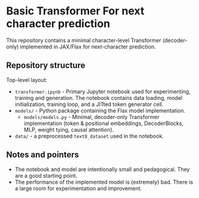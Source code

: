# Basic Transformer For next character prediction

This repository contains a minimal character-level Transformer (decoder-only) implemented in JAX/Flax for next-character prediction. 

Repository structure
--------------------

Top-level layout:

- `transformer.ipynb` - Primary Jupyter notebook used for experimenting, training and generation. The notebook contains data loading, model initialization, training loop, and a JITted token generator cell.
- `models/` - Python package containing the Flax model implementation.
	- `models/models.py` - Minimal, decoder-only Transformer implementation (token & positional embeddings, DecoderBlocks, MLP, weight tying, causal attention).
- `data/` - a preprocessed `text8_dataset` used in the notebook.


Notes and pointers
------------------

- The notebook and model are intentionally small and pedagogical. They are a good starting point.
- The performance of the implemented model is (extremely) bad. There is a large room for experimentation and improvement.
